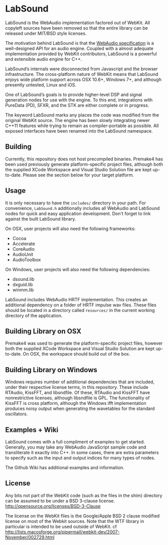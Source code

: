 # LabSound

LabSound is the WebAudio implementation factored out of WebKit. All copyleft sources have been removed
so that the entire library can be released under MIT/BSD style licenses.

The motivation behind LabSound is that the [WebAudio specification](https://dvcs.w3.org/hg/audio/raw-file/tip/webaudio/specification.html) is a well-designed API for an audio engine. Coupled with a almost adequate implementation provided by WebKit contributors, LabSound is a powerful and extensible audio engine for C++. 

LabSound’s internals were disconnected from Javascript and the browser infrastructure. The cross-platform nature of WebKit means that LabSound enjoys wide platform support across OSX 10.6+, Windows 7+, and although presently untested, Linux and iOS. 

One of LabSound’s goals is to provide higher-level DSP and signal generation nodes for use with the engine. To this end, integrations with PureData (PD), SFXR, and the STK are either complete or in progress.

The keyword LabSound marks any places the code was modified from the original WebKit source. The engine has been slowly integrating newer C++11 features while trying to remain as compiler-portable as possible. All exposed interfaces have been renamed into the LabSound namespace. 

## Building

Currently, this repository does not host precompiled binaries. Premake4 has been used previously generate platform-specific project files, although both the supplied XCode Workspace and Visual Studio Solution file are kept up-to-date. Please see the section below for your target platform. 

## Usage

It is only necessary to have the `includes/` directory in your path. For convenience, `LabSound.h` additionally includes all WebAudio and LabSound nodes for quick and easy application development. Don't forget to link against the built LabSound library. 

On OSX, user projects will also need the following frameworks:
+   Cocoa
+   Accelerate
+   CoreAudio
+   AudioUnit
+   AudioToolbox

On Windows, user projects will also need the following dependencies: 
+   dsound.lib
+   dxguid.lib
+   winmm.lib

LabSound includes WebAudio HRTF implementation. This creates an additional dependency on a folder of HRTF impulse wav files. These files should be located in a directory called `resources/` in the current working directory of the application. 

## Building Library on OSX

Premake4 was used to generate the platform-specific project files, however both the supplied XCode Workspace and Visual Studio Solution are kept up-to-date. On OSX, the workspace should build out of the box. 

## Building Library on Windows 

Windows requires number of additional dependencies that are included, under their respective license terms, in this repository. These include RTAudio, KissFFT, and libsndfile. Of these, RTAudio and KissFFT have nonrestrictive licenses, although libsndfile is GPL. The functionality of KissFFT is cross platform, although the Windows ifft implementation produces noisy output when generating the wavetables for the standard oscillators. 

## Examples + Wiki

LabSound comes with a full compliment of examples to get started. Generally, you may take any WebAudio JavaScript sample code and transliterate it exactly into C++. In some cases, there are extra parameters to specify such as the input and output indices for many types of nodes. 

The Github Wiki has additional examples and information. 

## License 

Any bits not part of the WebKit code (such as the files in the shim) directory can
be assumed to be under a BSD 3-clause license. <http://opensource.org/licenses/BSD-3-Clause>

The license on the WebKit files is the Google/Apple BSD 2 clause modified license on
most of the Webkit sources. Note that the WTF library in particular is intended to be
used outside of WebKit. cf <http://lists.macosforge.org/pipermail/webkit-dev/2007-November/002729.html>
